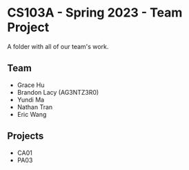 # CS103A - Spring 2023 - Team Project

A folder with all of our team's work.

## Team
- Grace Hu
- Brandon Lacy (AG3NTZ3R0)
- Yundi Ma
- Nathan Tran
- Eric Wang

## Projects
- CA01
- PA03

